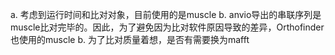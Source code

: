 a. 考虑到运行时间和比对对象，目前使用的是muscle
b. anvio导出的串联序列是muscle比对完毕的。因此，为了避免因为比对软件原因导致的差异，Orthofinder也使用的muscle
b. 为了比对质量着想，是否有需要换为mafft